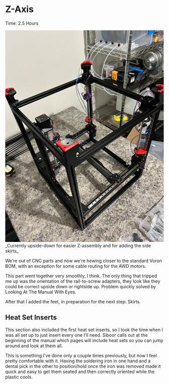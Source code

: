 # Z-Axis

Time: 2.5 Hours

<img src="img/z-axis.jpg">
_Currently upside-down for easier Z-assembly and for adding the side skirts_

We're out of CNC parts and now we're hewing closer to the standard Voron BOM, with an exception for some cable routing for the AWD motors.

This part went together very smoothly, I think.  The only thing that tripped me up was the orientation of the rail-to-screw adapters, they look like they could be correct upside down or rightside up.  Problem quickly solved by Looking At The Manual With Eyes.

After that I added the feet, in preparation for the next step: Skirts.

## Heat Set Inserts

This section also included the first heat set inserts, so I took the time when I was all set up to just insert every one I'll need.  Siboor calls out at the beginning of the manual which pages will include heat sets so you can jump around and look at them all.  

This is something I've done only a couple times previously, but now I feel pretty comfortable with it.  Having the soldering iron in one hand and a dental pick in the other to position/hold once the iron was removed made it quick and easy to get them seated and then correctly oriented while the plastic cools.

